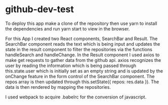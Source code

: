 # github-dev-test

To deploy this app make a clone of the repository then use yarn to install the dependencies and run yarn start to view in the browser.

For this App I created two React components, SearchBar and Result. The SearchBar component reads the text which is being input and updates the state in the result component to filter the repositories via the functions handleSearch and handleChange. In the Result component I used axios to make get requests to gather data from the github api. axios recognizes the user by reading the information which is being passed through this.state.user which is initially set as an empty string and is updated by the onChange feature in the form control of the SearchBar component. The repos array is then updated through this.setState({ repos: res.data }). The data is then rendered by mapping the repositories.

I used webpack to acquire .babelrc for the conversion of javascript.
